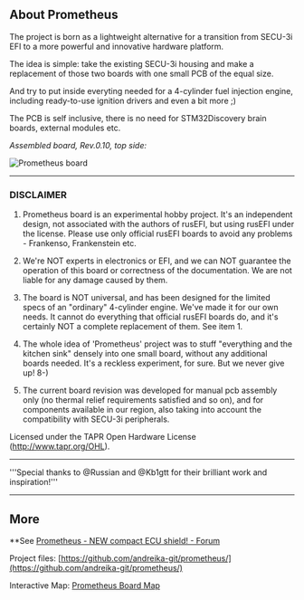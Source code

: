 ## About Prometheus

The project is born as a lightweight alternative for a transition from SECU-3i EFI to a more powerful and innovative hardware platform.

The idea is simple: take the existing SECU-3i housing and make a replacement of those two boards with one small PCB of the equal size.

And try to put inside everyting needed for a 4-cylinder fuel injection engine, including ready-to-use ignition drivers and even a bit more ;)

The PCB is self inclusive, there is no need for STM32Discovery brain boards, external modules etc.

*Assembled board, Rev.0.10, top side:*

![Prometheus board](Hardware/Prometheus/Prometheus-pcb-top.jpg)

---

### DISCLAIMER

1. Prometheus board is an experimental hobby project. It's an independent design, not associated with the authors of rusEFI, but using rusEFI under the license. Please use only official rusEFI boards to avoid any problems - Frankenso, Frankenstein etc.

2. We're NOT experts in electronics or EFI, and we can NOT guarantee the operation of this board or correctness of the documentation. We are not liable for any damage caused by them.

3. The board is NOT universal, and has been designed for the limited specs of an "ordinary" 4-cylinder engine. We've made it for our own needs. It cannot do everything that official rusEFI boards do, and it's certainly NOT a complete replacement of them. See item 1.

4. The whole idea of 'Prometheus' project was to stuff "everything and the kitchen sink" densely into one small board, without any additional boards needed. It's a reckless experiment, for sure. But we never give up!  8-)

5. The current board revision was developed for manual pcb assembly only (no thermal relief requirements satisfied and so on), and for components available in our region, also taking into account the compatibility with SECU-3i peripherals.

Licensed under the TAPR Open Hardware License (<http://www.tapr.org/OHL>).

---

'''Special thanks to @Russian and @Kb1gtt for their brilliant work and inspiration!'''

---

## More

**See [Prometheus - NEW compact ECU shield! - Forum](http://rusefi.com/forum/viewtopic.php?f=4&t=1215**)

Project files:
[https://github.com/andreika-git/prometheus/](https://github.com/andreika-git/prometheus/)

Interactive Map:
[Prometheus Board Map](https://rawgit.com/andreika-git/prometheus/master/html/prometheus-map.html)
